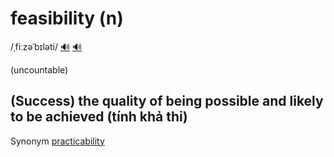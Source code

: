 # feasibility (n)

/ˌfiːzəˈbɪləti/ [🔊](https://www.oxfordlearnersdictionaries.com/media/english/uk_pron/f/fea/feasi/feasibility__gb_1.mp3) [🔊](https://www.oxfordlearnersdictionaries.com/media/english/us_pron/f/fea/feasi/feasibility__us_1.mp3)

(uncountable)

## (Success) the quality of being possible and likely to be achieved (tính khả thi)

Synonym [practicability]()